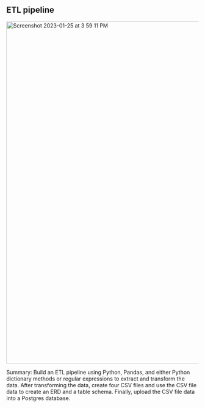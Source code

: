 ## ETL pipeline

<img width="896" alt="Screenshot 2023-01-25 at 3 59 11 PM" src="https://user-images.githubusercontent.com/106120403/214689297-ee2c44a6-a87c-465b-9fd2-54918aa1b47d.png">

Summary: Build an ETL pipeline using Python, Pandas, and either Python dictionary methods or regular expressions to extract and transform the data. After transforming the data, create four CSV files and use the CSV file data to create an ERD and a table schema. Finally, upload the CSV file data into a Postgres database.
